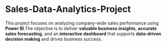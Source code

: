 # Sales-Data-Analytics-Project
This project focuses on analyzing company-wide sales performance using **Power BI**.The objective is to deliver **valuable business insights**, **accurate sales forecasting**, and an **interactive dashboard** that supports **data-driven decision making** and drives business success.
